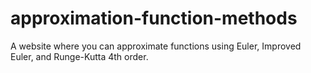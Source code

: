 # approximation-function-methods
A website where you can approximate functions using Euler, Improved Euler, and Runge-Kutta 4th order.
